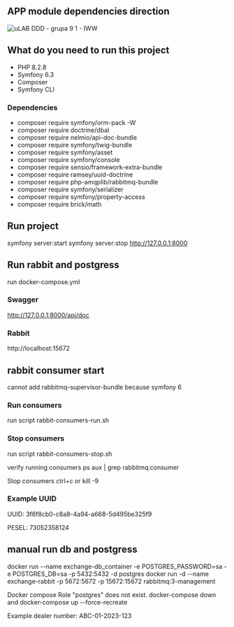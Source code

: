 
## APP module dependencies direction 
![uLAB DDD - grupa 9 1 - IWW](https://github.com/coztymit/advanced-ddd-exchange-java/assets/79380870/c5585e38-0286-4d22-8e5a-072ca3af234e)


## What do you need to run this project
- PHP 8.2.8
- Symfony 6.3
- Composer 
- Symfony CLI

### Dependencies 
- composer require symfony/orm-pack -W
- composer require doctrine/dbal
- composer require nelmio/api-doc-bundle 
- composer require symfony/twig-bundle 
- composer require symfony/asset
- composer require symfony/console
- composer require sensio/framework-extra-bundle 
- composer require ramsey/uuid-doctrine
- composer require php-amqplib/rabbitmq-bundle
- composer require symfony/serializer
- composer require symfony/property-access
- composer require brick/math


## Run project 
symfony server:start
symfony server:stop
http://127.0.0.1:8000


## Run rabbit and postgress 
run docker-compose.yml

### Swagger
http://127.0.0.1:8000/api/doc

### Rabbit
http://localhost:15672

## rabbit consumer start
cannot add rabbitmq-supervisor-bundle because symfony 6 

### Run consumers 
run script rabbit-consumers-run.sh

### Stop consumers
run script rabbit-consumers-stop.sh


verify running consumers
ps aux | grep rabbitmq:consumer

Stop consumers
ctrl+c or 
kill -9 <PID>

### Example UUID 

UUID: 3f6f8cb0-c8a8-4a94-a668-5d495be325f9

PESEL: 73052358124

## manual run db and postgress
docker run --name exchange-db_container -e POSTGRES_PASSWORD=sa -e POSTGRES_DB=sa -p 5432:5432 -d postgres
docker run -d --name exchange-rabbit -p 5672:5672 -p 15672:15672 rabbitmq:3-management


Docker compose
Role "postgres" does not exist.
docker-compose down and docker-compose up --force-recreate

Example dealer number: ABC-01-2023-123


